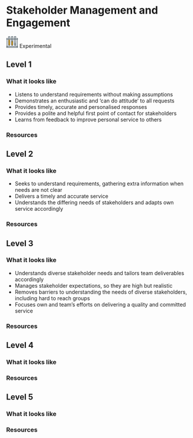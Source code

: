 # Stakeholder Management and Engagement
![Experimental](../Images/test-lab-tubes.png)  Experimental

## Level 1

### What it looks like

- Listens to understand requirements without making assumptions
- Demonstrates an enthusiastic and ‘can do attitude’ to all requests
- Provides timely, accurate and personalised responses
- Provides a polite and helpful first point of contact for stakeholders
- Learns from feedback to improve personal service to others

### Resources

## Level 2

### What it looks like

- Seeks to understand requirements, gathering extra information when needs are not clear
- Delivers a timely and accurate service
- Understands the differing needs of stakeholders and adapts own service accordingly

### Resources

## Level 3

### What it looks like

- Understands diverse stakeholder needs and tailors team deliverables accordingly
- Manages stakeholder expectations, so they are high but realistic
- Removes barriers to understanding the needs of diverse stakeholders, including hard to reach groups
- Focuses own and team’s efforts on delivering a quality and committed service 


### Resources

## Level 4

### What it looks like

### Resources

## Level 5

### What it looks like

### Resources